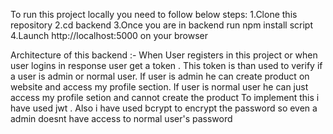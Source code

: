 To run this project locally you need to follow below steps:
1.Clone this repository 
2.cd backend
3.Once you are in backend run npm install script
4.Launch http://localhost:5000 on your browser

Architecture of this backend :-
When User registers in this project or when user logins in response user get a token . 
This token is than used to verify if a user is admin or normal user.
If user is admin he can create product on website and access my profile section.
If user is normal user he can just access my profile setion and cannot create the product
To implement this i have used jwt .
Also i have used bcrypt to encrypt the password so even a admin doesnt have access to  normal user's password
